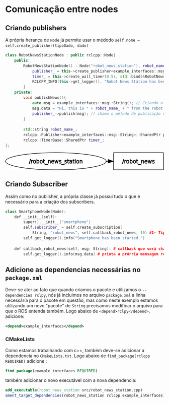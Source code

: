 # **Comunicação entre nodes**

## **Criando publishers**
A própria herança de ```Node``` já permite usar o médodo ```self.nome = self.create_publisher(tipoDado, dado)```
```cpp
class RobotNewsStationNode : public rclcpp::Node{
    public:
        RobotNewsStationNode() : Node("robot_news_station"), robot_name_("R2D2"){ 
            publisher_ = this->create_publisher<example_interfaces::msg::String>("robot_news", 10); //1- nome do tópico 2- queue size
            timer_ = this->create_wall_timer(0.5s, std::bind(&RobotNewsStationNode::publishNews, this)); // Criando o callback 1- tempo 2- bind da função que será chamada
            RCLCPP_INFO(this->get_logger(), "Robot News Station has been started.");
        }
    private:
        void publishNews(){
            auto msg = example_interfaces::msg::String(); // Criando o objeto que carrega a mensagem
            msg.data = "Hi, this is " + robot_name_ + " from the robot news station.";
            publisher_->publish(msg); // chama o método de publicação da classe Node
        }

        std::string robot_name_;
        rclcpp::Publisher<example_interfaces::msg::String>::SharedPtr publisher_; // prototipando o publisher
        rclcpp::TimerBase::SharedPtr timer_;
};
```
![publisher_and_topic](https://github.com/thobiasgd/ROS/blob/5ba2b96b2e14f9b594920d5f330b5e3970e6aa6d/Python/basic_comunication/publisherTopic.png)

## **Criando Subscriber**
Assim como no publisher, a própria classe já possui tudo o que é necessário para a criação dos subscribers.
```cpp
class SmartphoneNode(Node):
    def __init__(self):
        super().__init__("smartphone")
        self.subscriber_ = self.create_subscription(
            String, "robot_news", self.callback_robot_news, 10) #1- Tipo da msg #2 - nome do tópico #3- função callback #4- queue size
        self.get_logger().info("Smartphone has been started.")

    def callback_robot_news(self, msg: String): # callback que será chamado toda vez que o subscriber receber a mensagem
        self.get_logger().info(msg.data) # printa a prórria mensagem recebida
```
## Adicione as dependencias necessárias no ```package.xml```
Deve-se ater ao fato que quando criamos o pacote e utilizamos o ```--dependencies rclpy```, nós já incluimos no arquivo ```package.xml``` a linha necessária para o pacote em questão, mas como neste exemplo estamos utilizando um novo "pacote" de ```String``` precisamos modificar o arquivo para que o ROS entenda também. Logo abaixo de ```<depend>rclpy</depend>```, adicione:
```xml
<depend>example_interfaces</depend>
```
### **CMakeLists**
Como estamos trabalhando com c++, também deve-se adicionar a dependencia no ```CMakeLists.txt```. Logo abaixo de ```find_package(rclcpp REQUIRED)``` adicione :
```cmake
find_package(example_interfaces REQUIRED)
```
também adicionar o novo executável com a nova dependencia:
```cmake
add_executable(robot_news_station src/robot_news_station.cpp) 
ament_target_dependencies(robot_news_station rclcpp example_interfaces) 
```

